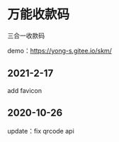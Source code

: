 # 万能收款码

三合一收款码

demo：https://yong-s.gitee.io/skm/



## 2021-2-17

add favicon

## 2020-10-26

update：fix qrcode api

